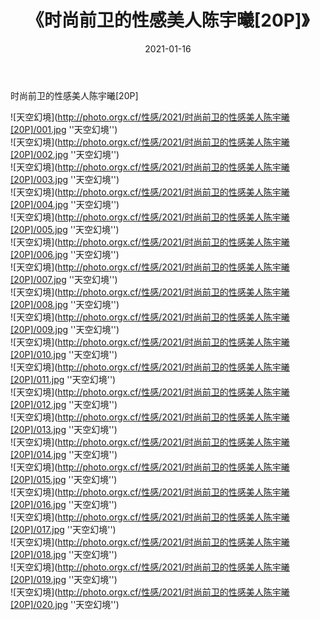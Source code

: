 ﻿---
layout: post
title:  《时尚前卫的性感美人陈宇曦[20P]》
date:   2021-01-16
img: http://photo.orgx.cf/性感/2021/时尚前卫的性感美人陈宇曦[20P]/000.jpg
tags: [美女, 性感, 泳衣]
---

时尚前卫的性感美人陈宇曦[20P]



![天空幻境](http://photo.orgx.cf/性感/2021/时尚前卫的性感美人陈宇曦[20P]/001.jpg ''天空幻境'') <br>
![天空幻境](http://photo.orgx.cf/性感/2021/时尚前卫的性感美人陈宇曦[20P]/002.jpg ''天空幻境'') <br>
![天空幻境](http://photo.orgx.cf/性感/2021/时尚前卫的性感美人陈宇曦[20P]/003.jpg ''天空幻境'') <br>
![天空幻境](http://photo.orgx.cf/性感/2021/时尚前卫的性感美人陈宇曦[20P]/004.jpg ''天空幻境'') <br>
![天空幻境](http://photo.orgx.cf/性感/2021/时尚前卫的性感美人陈宇曦[20P]/005.jpg ''天空幻境'') <br>
![天空幻境](http://photo.orgx.cf/性感/2021/时尚前卫的性感美人陈宇曦[20P]/006.jpg ''天空幻境'') <br>
![天空幻境](http://photo.orgx.cf/性感/2021/时尚前卫的性感美人陈宇曦[20P]/007.jpg ''天空幻境'') <br>
![天空幻境](http://photo.orgx.cf/性感/2021/时尚前卫的性感美人陈宇曦[20P]/008.jpg ''天空幻境'') <br>
![天空幻境](http://photo.orgx.cf/性感/2021/时尚前卫的性感美人陈宇曦[20P]/009.jpg ''天空幻境'') <br>
![天空幻境](http://photo.orgx.cf/性感/2021/时尚前卫的性感美人陈宇曦[20P]/010.jpg ''天空幻境'') <br>
![天空幻境](http://photo.orgx.cf/性感/2021/时尚前卫的性感美人陈宇曦[20P]/011.jpg ''天空幻境'') <br>
![天空幻境](http://photo.orgx.cf/性感/2021/时尚前卫的性感美人陈宇曦[20P]/012.jpg ''天空幻境'') <br>
![天空幻境](http://photo.orgx.cf/性感/2021/时尚前卫的性感美人陈宇曦[20P]/013.jpg ''天空幻境'') <br>
![天空幻境](http://photo.orgx.cf/性感/2021/时尚前卫的性感美人陈宇曦[20P]/014.jpg ''天空幻境'') <br>
![天空幻境](http://photo.orgx.cf/性感/2021/时尚前卫的性感美人陈宇曦[20P]/015.jpg ''天空幻境'') <br>
![天空幻境](http://photo.orgx.cf/性感/2021/时尚前卫的性感美人陈宇曦[20P]/016.jpg ''天空幻境'') <br>
![天空幻境](http://photo.orgx.cf/性感/2021/时尚前卫的性感美人陈宇曦[20P]/017.jpg ''天空幻境'') <br>
![天空幻境](http://photo.orgx.cf/性感/2021/时尚前卫的性感美人陈宇曦[20P]/018.jpg ''天空幻境'') <br>
![天空幻境](http://photo.orgx.cf/性感/2021/时尚前卫的性感美人陈宇曦[20P]/019.jpg ''天空幻境'') <br>
![天空幻境](http://photo.orgx.cf/性感/2021/时尚前卫的性感美人陈宇曦[20P]/020.jpg ''天空幻境'') <br>
